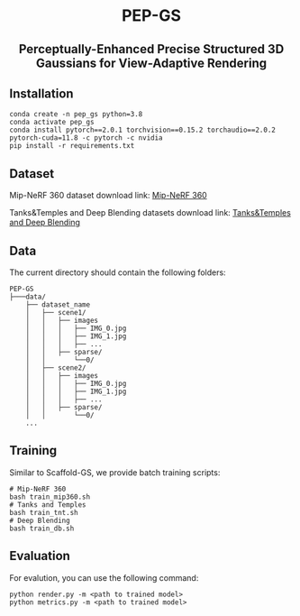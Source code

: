 <h1 align="center"><strong>PEP-GS</strong></h1>
<h2 align="center">Perceptually-Enhanced Precise Structured 3D Gaussians for View-Adaptive Rendering</h2>

## Installation

```
conda create -n pep_gs python=3.8
conda activate pep_gs
conda install pytorch==2.0.1 torchvision==0.15.2 torchaudio==2.0.2 pytorch-cuda=11.8 -c pytorch -c nvidia
pip install -r requirements.txt
```

## Dataset

Mip-NeRF 360 dataset download link: [Mip-NeRF 360](https://jonbarron.info/mipnerf360/)

Tanks&Temples and Deep Blending datasets download link: [Tanks&Temples and Deep Blending](https://repo-sam.inria.fr/fungraph/3d-gaussian-splatting/datasets/input/tandt_db.zip)

## Data

The current directory should contain the following folders:

```
PEP-GS
├───data/
    ├── dataset_name
    │   ├── scene1/
    │   │   ├── images
    │   │   │   ├── IMG_0.jpg
    │   │   │   ├── IMG_1.jpg
    │   │   │   ├── ...
    │   │   ├── sparse/
    │   │       └──0/
    │   ├── scene2/
    │   │   ├── images
    │   │   │   ├── IMG_0.jpg
    │   │   │   ├── IMG_1.jpg
    │   │   │   ├── ...
    │   │   ├── sparse/
    │   │       └──0/
    ...
```

## Training 

Similar to Scaffold-GS, we provide batch training scripts:

```
# Mip-NeRF 360
bash train_mip360.sh
# Tanks and Temples
bash train_tnt.sh
# Deep Blending
bash train_db.sh
```

## Evaluation 

For evalution, you can use the following command:

```
python render.py -m <path to trained model> 
python metrics.py -m <path to trained model> 
```



